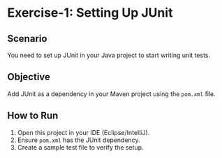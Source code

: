# Exercise-1: Setting Up JUnit

## Scenario
You need to set up JUnit in your Java project to start writing unit tests.

## Objective
Add JUnit as a dependency in your Maven project using the `pom.xml` file.

## How to Run
1. Open this project in your IDE (Eclipse/IntelliJ).
2. Ensure `pom.xml` has the JUnit dependency.
3. Create a sample test file to verify the setup.

